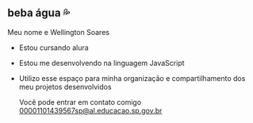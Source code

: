 ## beba água  💦

Meu nome e Wellington Soares

- Estou cursando alura
- Estou me desenvolvendo na linguagem JavaScript
- Utilizo esse espaço para minha organização e compartilhamento dos meu projetos desenvolvidos


  Você pode entrar em contato comigo
  00001101439567sp@al.educacao.sp.gov.br
  
